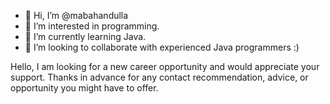 - 👋 Hi, I’m @mabahandulla
- 👀 I’m interested in programming.
- 🌱 I’m currently learning Java.
- 💞️ I’m looking to collaborate with experienced Java programmers :)

Hello, I am looking for a new career opportunity and would appreciate your support. Thanks in advance for any contact recommendation, advice, or opportunity you might have to offer. 

<!---
mabahandulla/mabahandulla is a ✨ special ✨ repository because its `README.md` (this file) appears on your GitHub profile.
You can click the Preview link to take a look at your changes.
--->
